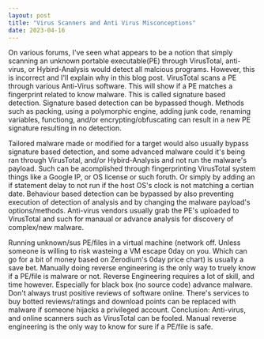 ```yaml
---
layout: post
title: "Virus Scanners and Anti Virus Misconceptions"
date: 2023-04-16
---
```


On various forums, I've seen what appears to be a notion that simply scanning an unknown portable executable(PE) through VirusTotal, anti-virus, or Hybird-Analysis would detect all malcious programs. 
However, this is incorrect and I'll explain why in this blog post. VirusTotal scans a PE through various Anti-Virus software. This will show if a PE matches a fingerprint related to know malware. This is called signature based detection. 
Signature based detection can be bypassed though. Methods such as packing, using a polymorphic engine, adding junk code, renaming variables, functiong, and/or encrypting/obfuscating can result in a new PE signature resulting in no detection.

Tailored malware made or modified for a target would also usually bypass signature based detection, and some advanced malware could it's being ran through VirusTotal, and/or Hybird-Analysis and not run the malware's payload.
Such can be acomplished through fingerprinting VirusTotal system things like a Google IP, or OS license or such foruth. Or simply by adding an if statement delay to not run if the host OS's clock is not matching a certian date. 
Behaviour based detection can be bypassed by also preventing execution of detection of analysis and by changing the malware payload's options/methods. Anti-virus vendors usually grab the PE's uploaded to VirusTotal and such for manaual or advance analysis for discovery of complex/new malware. 

Running unknown/sus PE/files in a virtual machine (network off. Unless someone is willing to risk wasteing a VM escape 0day on you. Which can go for a bit of money based on Zerodium's 0day price chart) is usually a save bet. Manually doing reverse engineering is the only way to truely know if a PE/file is malware or not. Reverse Engineering requires a lot of skill, and time however. Especially for black box (no source code) advance malware.
Don't always trust positive reviews of software online. There's services to buy botted reviews/ratings and download points can be replaced with malware if someone hijacks a privileged account. 
Conclusion: Anti-virus, and online scanners such as VirusTotal can be fooled. Manual reverse engineering is the only way to know for sure if a PE/file is safe. 
